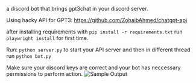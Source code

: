 a discord bot that brings gpt3chat in your discord server.

Using hacky API for GPT3: https://github.com/ZohaibAhmed/chatgpt-api


after installing requirements with `pip install -r requirements.txt`
run `playwright install` for first time.

Run: `python server.py` to start your API server
and then in different thread run `python bot.py`


Make sure your discord keys are correct and your bot has neccessary permissions to perform action.
![Sample Output](https://pbs.twimg.com/media/FjNCJTlUUAAZBvg?format=png&name=900x900)

